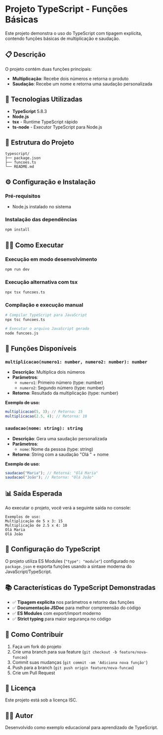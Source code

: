 # Projeto TypeScript - Funções Básicas

Este projeto demonstra o uso do TypeScript com tipagem explícita, contendo funções básicas de multiplicação e saudação.

## 📋 Descrição

O projeto contém duas funções principais:
- **Multiplicação**: Recebe dois números e retorna o produto
- **Saudação**: Recebe um nome e retorna uma saudação personalizada

## 🚀 Tecnologias Utilizadas

- **TypeScript** 5.8.3
- **Node.js**
- **tsx** - Runtime TypeScript rápido
- **ts-node** - Executor TypeScript para Node.js

## 📁 Estrutura do Projeto

```
typescript/
├── package.json
├── funcoes.ts
└── README.md
```

## ⚙️ Configuração e Instalação

### Pré-requisitos
- Node.js instalado no sistema

### Instalação das dependências
```bash
npm install
```

## 🏃‍♂️ Como Executar

### Execução em modo desenvolvimento
```bash
npm run dev
```

### Execução alternativa com tsx
```bash
npx tsx funcoes.ts
```

### Compilação e execução manual
```bash
# Compilar TypeScript para JavaScript
npx tsc funcoes.ts

# Executar o arquivo JavaScript gerado
node funcoes.js
```

## 📝 Funções Disponíveis

### `multiplicacao(numero1: number, numero2: number): number`
- **Descrição**: Multiplica dois números
- **Parâmetros**: 
  - `numero1`: Primeiro número (type: number)
  - `numero2`: Segundo número (type: number)
- **Retorno**: Resultado da multiplicação (type: number)

**Exemplo de uso:**
```typescript
multiplicacao(5, 3); // Retorna: 15
multiplicacao(2.5, 4); // Retorna: 10
```

### `saudacao(nome: string): string`
- **Descrição**: Gera uma saudação personalizada
- **Parâmetros**: 
  - `nome`: Nome da pessoa (type: string)
- **Retorno**: String com a saudação "Olá " + nome

**Exemplo de uso:**
```typescript
saudacao("Maria"); // Retorna: "Olá Maria"
saudacao("João"); // Retorna: "Olá João"
```

## 📊 Saída Esperada

Ao executar o projeto, você verá a seguinte saída no console:

```
Exemplos de uso:
Multiplicação de 5 x 3: 15
Multiplicação de 2.5 x 4: 10
Olá Maria
Olá João
```

## 🔧 Configuração do TypeScript

O projeto utiliza ES Modules (`"type": "module"`) configurado no `package.json` e exporta funções usando a sintaxe moderna do JavaScript/TypeScript.

## 📚 Características do TypeScript Demonstradas

- ✅ **Tipagem explícita** nos parâmetros e retorno das funções
- ✅ **Documentação JSDoc** para melhor compreensão do código
- ✅ **ES Modules** com export/import moderno
- ✅ **Strict typing** para maior segurança no código

## 🤝 Como Contribuir

1. Faça um fork do projeto
2. Crie uma branch para sua feature (`git checkout -b feature/nova-funcao`)
3. Commit suas mudanças (`git commit -am 'Adiciona nova função'`)
4. Push para a branch (`git push origin feature/nova-funcao`)
5. Crie um Pull Request

## 📄 Licença

Este projeto está sob a licença ISC.

## 👨‍💻 Autor

Desenvolvido como exemplo educacional para aprendizado de TypeScript.